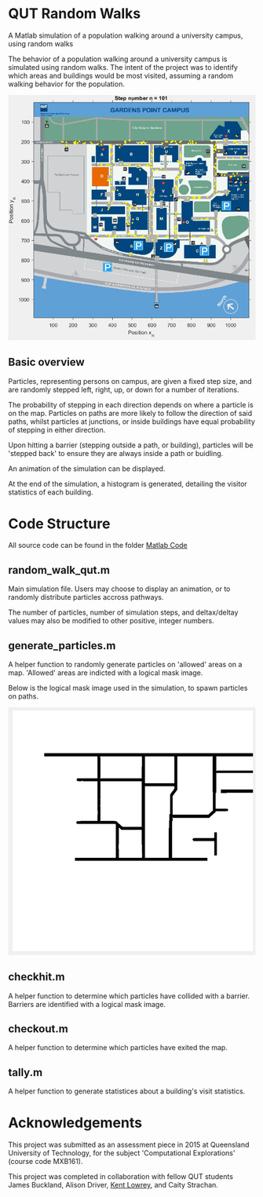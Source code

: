 # QUT Random Walks
A Matlab simulation of a population walking around a university campus, using random walks

The behavior of a population walking around a university campus is simulated using random walks. The intent of the project was to identify which areas and buildings would be most visited, assuming a random walking behavior for the population. 

![Image of simulation](sample_simulation.PNG)

## Basic overview
Particles, representing persons on campus, are given a fixed step size, and are randomly stepped left, right, up, or down for a number of iterations. 

The probability of stepping in each direction depends on where a particle is on the map. Particles on paths are more likely to follow the direction of said paths, whilst particles at junctions, or inside buildings have equal probability of stepping in either direction.

Upon hitting a barrier (stepping outside a path, or building), particles will be 'stepped back' to ensure they are always inside a path or buidling.

An animation of the simulation can be displayed.

At the end of the simulation, a histogram is generated, detailing the visitor statistics of each building. 

# Code Structure
All source code can be found in the folder [Matlab Code](https://github.com/jyss88/QUT-Random-Walks/tree/master/Matlab%20Code)

## random_walk_qut.m
Main simulation file. Users may choose to display an animation, or to randomly distribute particles accross pathways. 

The number of particles, number of simulation steps, and deltax/deltay values may also be modified to other positive, integer numbers. 

## generate_particles.m
A helper function to randomly generate particles on 'allowed' areas on a map. 'Allowed' areas are indicted with a logical mask image.

Below is the logical mask image used in the simulation, to spawn particles on paths. 

![Path mask](pathspawn.PNG)

## checkhit.m
A helper function to determine which particles have collided with a barrier. Barriers are identified with a logical mask image.

## checkout.m 
A helper function to determine which particles have exited the map.

## tally.m
A helper function to generate statistices about a building's visit statistics.

# Acknowledgements
This project was submitted as an assessment piece in 2015 at Queensland University of Technology, for the subject 'Computational Explorations' (course code MXB161). 

This project was completed in collaboration with fellow QUT students James Buckland, Alison Driver, [Kent Lowrey](mailto:kentos123@live.com), and Caity Strachan.
